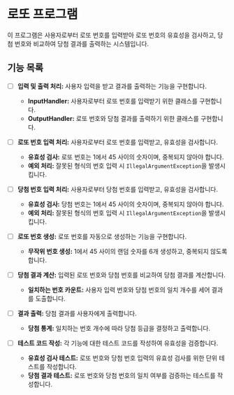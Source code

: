 # **로또 프로그램**

이 프로그램은 사용자로부터 로또 번호를 입력받아 로또 번호의 유효성을 검사하고, 당첨 번호와 비교하여 당첨 결과를 출력하는 시스템입니다.

## **기능 목록**

- [ ]  **입력 및 출력 처리:** 사용자 입력을 받고 결과를 출력하는 기능을 구현합니다.
    - **InputHandler:** 사용자로부터 로또 번호를 입력받기 위한 클래스를 구현합니다.
    - **OutputHandler:** 로또 번호와 당첨 결과를 출력하기 위한 클래스를 구현합니다.


- [ ]  **로또 번호 입력 처리:** 사용자로부터 로또 번호를 입력받고, 유효성을 검사합니다.
    - **유효성 검사:** 로또 번호는 1에서 45 사이의 숫자이며, 중복되지 않아야 합니다.
    - **예외 처리:** 잘못된 형식의 번호 입력 시 `IllegalArgumentException`을 발생시킵니다.
   


- [ ]  **당첨 번호 입력 처리:** 사용자로부터 당첨 번호를 입력받고, 유효성을 검사합니다.
    - **유효성 검사:** 당첨 번호는 1에서 45 사이의 숫자이며, 중복되지 않아야 합니다.
    - **예외 처리:** 잘못된 형식의 번호 입력 시 `IllegalArgumentException`을 발생시킵니다.
   


- [ ]  **로또 번호 생성:** 로또 번호를 자동으로 생성하는 기능을 구현합니다.
    - **무작위 번호 생성:** 1에서 45 사이의 랜덤 숫자를 6개 생성하고, 중복되지 않도록 합니다.
   


- [ ]  **당첨 결과 계산:** 입력된 로또 번호와 당첨 번호를 비교하여 당첨 결과를 계산합니다.
    - **일치하는 번호 카운트:** 사용자 입력 번호와 당첨 번호의 일치 개수를 세어 결과를 도출합니다.
   

- [ ]  **결과 출력:** 당첨 결과를 사용자에게 출력합니다.
    - **당첨 통계:** 일치하는 번호 개수에 따라 당첨 등급을 결정하고 출력합니다.
   


- [ ]  **테스트 코드 작성:** 각 기능에 대한 테스트 코드를 작성하여 유효성을 검증합니다.
    - **유효성 검사 테스트:** 로또 번호와 당첨 번호 입력의 유효성 검사를 위한 단위 테스트를 작성합니다.
    - **당첨 결과 테스트:** 로또 번호와 당첨 번호의 일치 여부를 검증하는 테스트를 작성합니다.
